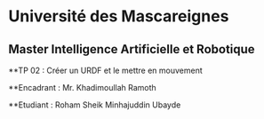 # Université des Mascareignes

## Master Intelligence Artificielle et Robotique

**TP 02 : Créer un URDF et le mettre en mouvement

**Encadrant : Mr. Khadimoullah Ramoth

**Etudiant : Roham Sheik Minhajuddin Ubayde

